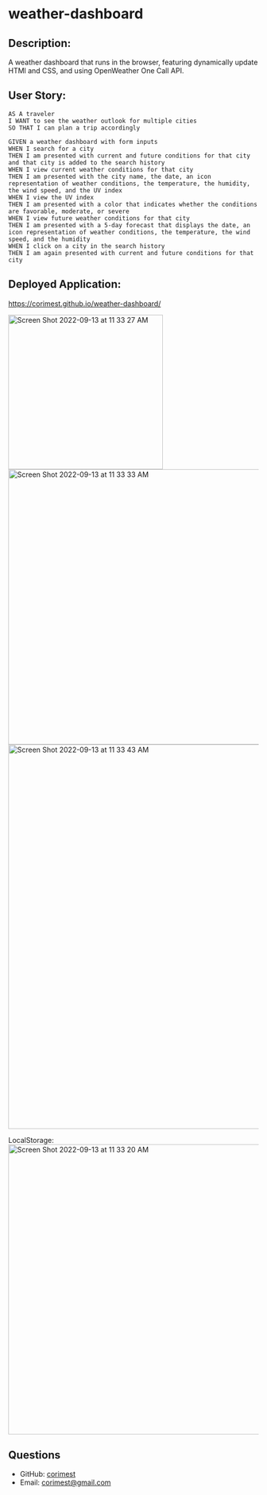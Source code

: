 # weather-dashboard

  ## Description: 
  A weather dashboard that runs in the browser, featuring dynamically update HTMl and CSS, and using OpenWeather One Call API. 
  ## User Story: 
    AS A traveler
    I WANT to see the weather outlook for multiple cities
    SO THAT I can plan a trip accordingly

    GIVEN a weather dashboard with form inputs
    WHEN I search for a city
    THEN I am presented with current and future conditions for that city and that city is added to the search history
    WHEN I view current weather conditions for that city
    THEN I am presented with the city name, the date, an icon representation of weather conditions, the temperature, the humidity, the wind speed, and the UV index
    WHEN I view the UV index
    THEN I am presented with a color that indicates whether the conditions are favorable, moderate, or severe
    WHEN I view future weather conditions for that city
    THEN I am presented with a 5-day forecast that displays the date, an icon representation of weather conditions, the temperature, the wind speed, and the humidity
    WHEN I click on a city in the search history
    THEN I am again presented with current and future conditions for that city
  ## Deployed Application: 
  
  https://corimest.github.io/weather-dashboard/
  
  <img width="311" alt="Screen Shot 2022-09-13 at 11 33 27 AM" src="https://user-images.githubusercontent.com/88792082/189945880-8241f103-6f5d-48a7-b0d0-eb4936879244.png">
  
  <img width="554" alt="Screen Shot 2022-09-13 at 11 33 33 AM" src="https://user-images.githubusercontent.com/88792082/189945994-79d66cd2-f503-46a1-b4b3-15b17f06005b.png">
  
  <img width="774" alt="Screen Shot 2022-09-13 at 11 33 43 AM" src="https://user-images.githubusercontent.com/88792082/189946046-9e2d0f66-1853-42c7-9135-a8d65fa34531.png">
  
  LocalStorage: 
  <img width="584" alt="Screen Shot 2022-09-13 at 11 33 20 AM" src="https://user-images.githubusercontent.com/88792082/189946187-1bc32930-e37e-4185-9a72-4f5b4bed7776.png">
  
  ## Questions
  - GitHub: [corimest](https://github.com/corimest)
  - Email: [corimest@gmail.com](mailto:user@example.com)
